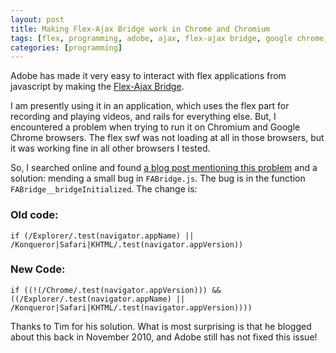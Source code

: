```yaml
---
layout: post
title: Making Flex-Ajax Bridge work in Chrome and Chromium
tags: [flex, programming, adobe, ajax, flex-ajax bridge, google chrome, chromium]
categories: [programming]
---
```


Adobe has made it very easy to interact with flex applications from javascript by making the [Flex-Ajax Bridge](http://livedocs.adobe.com/flex/3/html/help.html?content=ajaxbridge_1.html).

I am presently using it in an application, which uses the flex part for recording and playing videos, and rails for everything else. But, I encountered a problem when trying to run it on Chromium and Google Chrome browsers. The flex swf was not loading at all in those browsers, but it was working fine in all other browsers I tested.

So, I searched online and found [a blog post mentioning this problem](http://www.timothyhuertas.com/blog/2010/11/30/fabridgejs-play-nice-with-chrome/ "FABridge.js play nice with Chrome") and a solution: mending a small bug in `FABridge.js`. The bug is in the function `FABridge__bridgeInitialized`. The change is:

### Old code:

`if (/Explorer/.test(navigator.appName) || /Konqueror|Safari|KHTML/.test(navigator.appVersion))`

### New Code:

`if ((!(/Chrome/.test(navigator.appVersion))) && ((/Explorer/.test(navigator.appName) || /Konqueror|Safari|KHTML/.test(navigator.appVersion))))`

Thanks to Tim for his solution. What is most surprising is that he blogged about this back in November 2010, and Adobe still has not fixed this issue!
